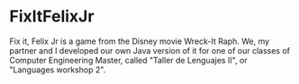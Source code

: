 # FixItFelixJr
Fix it, Felix Jr is a game from the Disney movie Wreck-It Raph.
We, my partner and I developed our own Java version of it for one of our classes 
of Computer Engineering Master, called "Taller de Lenguajes II", or "Languages workshop 2".
